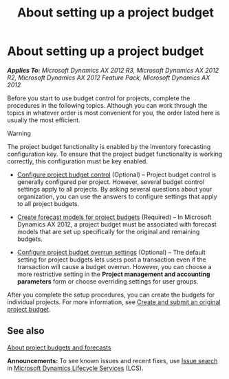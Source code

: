 ﻿---
title: About setting up a project budget
TOCTitle: About setting up a project budget
ms:assetid: 65de3d2b-a3fd-4e67-bd0f-85107e65dd04
ms:mtpsurl: https://technet.microsoft.com/en-us/library/Hh242454(v=AX.60)
ms:contentKeyID: 36057749
ms.date: 09/21/2015
mtps_version: v=AX.60
f1_keywords:
- project
- budget
- project budget
---

# About setting up a project budget 


_**Applies To:** Microsoft Dynamics AX 2012 R3, Microsoft Dynamics AX 2012 R2, Microsoft Dynamics AX 2012 Feature Pack, Microsoft Dynamics AX 2012_

Before you start to use budget control for projects, complete the procedures in the following topics. Although you can work through the topics in whatever order is most convenient for you, the order listed here is usually the most efficient.


> [!WARNING]
> <P>The project budget functionality is enabled by the Inventory forecasting configuration key. To ensure that the project budget functionality is working correctly, this configuration must be key enabled.</P>



  - [Configure project budget control](configure-project-budget-control.md) (Optional) – Project budget control is generally configured per project. However, several budget control settings apply to all projects. By asking several questions about your organization, you can use the answers to configure settings that apply to all project budgets.

  - [Create forecast models for project budgets](create-forecast-models-for-project-budgets.md) (Required) – In Microsoft Dynamics AX 2012, a project budget must be associated with forecast models that are set up specifically for the original and remaining budgets.

  - [Configure project budget overrun settings](configure-project-budget-overrun-settings.md) (Optional) – The default setting for project budgets lets users post a transaction even if the transaction will cause a budget overrun. However, you can choose a more restrictive setting in the **Project management and accounting parameters** form or choose overriding settings for user groups.

After you complete the setup procedures, you can create the budgets for individual projects. For more information, see [Create and submit an original project budget](create-and-submit-an-original-project-budget.md).

## See also

[About project budgets and forecasts](about-project-budgets-and-forecasts.md)

  
**Announcements:** To see known issues and recent fixes, use [Issue search](http://go.microsoft.com/fwlink/?linkid=389258) in [Microsoft Dynamics Lifecycle Services](http://go.microsoft.com/fwlink/?linkid=306505) (LCS).

